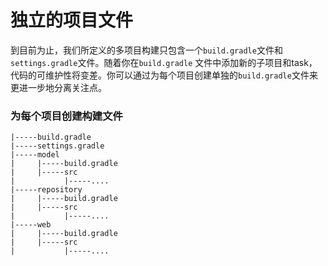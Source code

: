 独立的项目文件
====================
到目前为止，我们所定义的多项目构建只包含一个`build.gradle`文件和`settings.gradle`文件。随着你在`build.gradle`
文件中添加新的子项目和task，代码的可维护性将变差。你可以通过为每个项目创建单独的`build.gradle`文件来更进一步地分离关注点。

### 为每个项目创建构建文件
```
|-----build.gradle
|-----settings.gradle
|-----model
|     |-----build.gradle
|     |-----src
|           |-----....
|-----repository
|     |-----build.gradle
|     |-----src
|           |-----....
|-----web
|     |-----build.gradle
|     |-----src
|           |-----....
```

